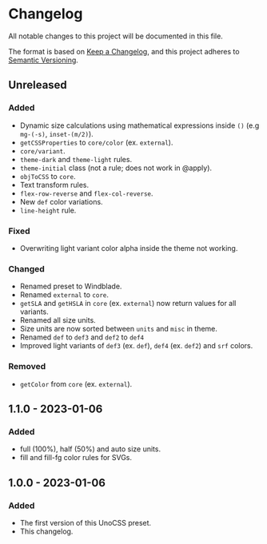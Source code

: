 # Changelog

All notable changes to this project will be documented in this file.

The format is based on [Keep a Changelog](https://keepachangelog.com/en/1.0.0/),
and this project adheres to [Semantic Versioning](https://semver.org/spec/v2.0.0.html).

## Unreleased

### Added

- Dynamic size calculations using mathematical expressions inside `()` (e.g `mg-(-s)`, `inset-(m/2)`).
- `getCSSProperties` to `core/color` (ex. `external`).
- `core/variant`.
- `theme-dark` and `theme-light` rules.
- `theme-initial` class (not a rule; does not work in @apply).
- `objToCSS` to `core`.
- Text transform rules.
- `flex-row-reverse` and `flex-col-reverse`.
- New `def` color variations.
- `line-height` rule.

### Fixed

- Overwriting light variant color alpha inside the theme not working.

### Changed

- Renamed preset to Windblade.
- Renamed `external` to `core`.
- `getSLA` and `getHSLA` in `core` (ex. `external`) now return values for all variants.
- Renamed all size units.
- Size units are now sorted between `units` and `misc` in theme.
- Renamed `def` to `def3` and `def2` to `def4`
- Improved light variants of `def3` (ex. `def`), `def4` (ex. `def2`) and `srf` colors.

### Removed

- `getColor` from `core` (ex. `external`).

## 1.1.0 - 2023-01-06

### Added

- full (100%), half (50%) and auto size units.
- fill and fill-fg color rules for SVGs.

## 1.0.0 - 2023-01-06

### Added

- The first version of this UnoCSS preset.
- This changelog.
